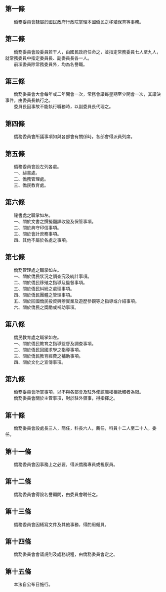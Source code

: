 第一條 
-------
　　僑務委員會隸屬於國民政府行政院掌理本國僑民之移殖保育等事務。  


第二條 
-------
　　僑務委員會設委員若干人，由國民政府任命之，並指定常務委員七人至九人，就常務委員中指定委員長、副委員長各一人。  
　　前項委員除常務委員外，均為名譽職。  


第三條 
-------
　　僑務委員會大會每年或二年開會一次，常務會議每星期至少開會一次，其議決事件，由委員長執行之。  
　　委員長因事故不能執行職務時，以副委員長代理之。  


第四條 
-------
　　僑務委員會所議事項如與各部會有關係時，各部會得派員列席。  


第五條 
-------
　　僑務委員會設左列各處。  
　　一、祕書處。  
　　二、僑務管理處。  
　　三、僑民教育處。  


第六條 
-------
　　祕書處之職掌如左。  
　　一、關於文書之撰擬翻譯收發及保管事項。  
　　二、關於典守印信事項。  
　　三、關於會計庶務事項。  
　　四、其他不屬於各處之事項。  


第七條 
-------
　　僑務管理處之職掌如左。  
　　一、關於僑民狀況之調查究及統計事項。  
　　二、關於僑民移殖之指導及監督事項。  
　　三、關於僑民糾紛之處理事項。  
　　四、關於僑民團體之管理事項。  
　　五、關於回國僑民投資興辦實業及遊歷參觀等之指導或介紹事項。  
　　六、關於僑民之獎勵或補助事項。  


第八條 
-------
　　僑民教育處之職掌如左。  
　　一、關於僑民教育之指導監督及調查事項。  
　　二、關於僑民回國求學之指導事項。  
　　三、關於僑民教育經費之補助事項。  
　　四、關於文化之宣傳事項。  


第九條 
-------
　　僑務委員會所掌事項，以不與各部會及駐外使館職權相抵觸者為限。  
　　僑務委員會關於主管事項，對於駐外領事，得指揮之。  


第十條 
-------
　　僑務委員會設處長三人，簡任，科長六人，薦任，科員十二人至二十人，委任。  


第十一條 
---------
　　僑務委員會因事務上之必要，得派僑務專員或視察員。  


第十二條 
---------
　　僑務委員會得設名譽顧問，由委員會聘任之。  


第十三條 
---------
　　僑務委員會因繕寫文件及其他事務，得酌用僱員。  


第十四條 
---------
　　僑務委員會會議規則及處務規程，由僑務委員會定之。  


第十五條 
---------
　　本法自公布日施行。